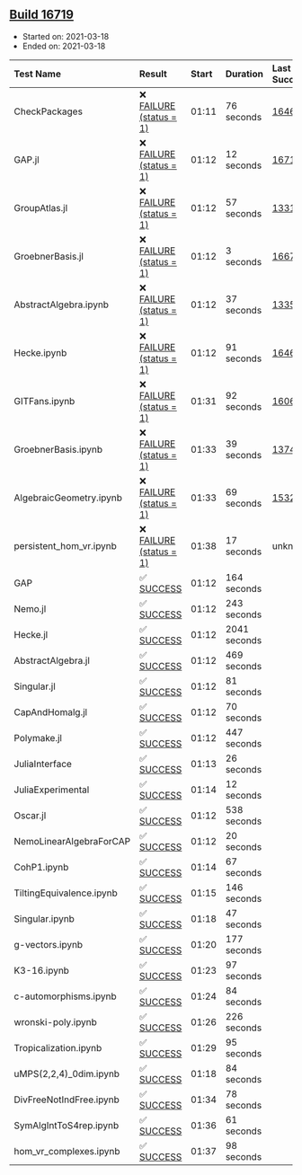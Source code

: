 ## [Build 16719](https://oscarci.mathematik.uni-kl.de/job/oscar/16719/)

* Started on: 2021-03-18
* Ended on: 2021-03-18

| Test Name    | Result | Start | Duration | Last Success | First Failure |
|:-------------|:-------|:------|:---------|:-------------|:--------------|
| CheckPackages | ❌ [FAILURE (status = 1)](https://oscarci.mathematik.uni-kl.de/job/oscar/16719/artifact/logs/build-16719/CheckPackages.log) | 01:11 | 76 seconds | [16463](https://oscarci.mathematik.uni-kl.de/job/oscar/16463/) | [16464](https://oscarci.mathematik.uni-kl.de/job/oscar/16464/) |
| GAP.jl | ❌ [FAILURE (status = 1)](https://oscarci.mathematik.uni-kl.de/job/oscar/16719/artifact/logs/build-16719/GAP.jl.log) | 01:12 | 12 seconds | [16718](https://oscarci.mathematik.uni-kl.de/job/oscar/16718/) | [16719](https://oscarci.mathematik.uni-kl.de/job/oscar/16719/) |
| GroupAtlas.jl | ❌ [FAILURE (status = 1)](https://oscarci.mathematik.uni-kl.de/job/oscar/16719/artifact/logs/build-16719/GroupAtlas.jl.log) | 01:12 | 57 seconds | [13311](https://oscarci.mathematik.uni-kl.de/job/oscar/13311/) | [13312](https://oscarci.mathematik.uni-kl.de/job/oscar/13312/) |
| GroebnerBasis.jl | ❌ [FAILURE (status = 1)](https://oscarci.mathematik.uni-kl.de/job/oscar/16719/artifact/logs/build-16719/GroebnerBasis.jl.log) | 01:12 | 3 seconds | [16676](https://oscarci.mathematik.uni-kl.de/job/oscar/16676/) | [16677](https://oscarci.mathematik.uni-kl.de/job/oscar/16677/) |
| AbstractAlgebra.ipynb | ❌ [FAILURE (status = 1)](https://oscarci.mathematik.uni-kl.de/job/oscar/16719/artifact/logs/build-16719/AbstractAlgebra.ipynb.log) | 01:12 | 37 seconds | [13355](https://oscarci.mathematik.uni-kl.de/job/oscar/13355/) | [13356](https://oscarci.mathematik.uni-kl.de/job/oscar/13356/) |
| Hecke.ipynb | ❌ [FAILURE (status = 1)](https://oscarci.mathematik.uni-kl.de/job/oscar/16719/artifact/logs/build-16719/Hecke.ipynb.log) | 01:12 | 91 seconds | [16463](https://oscarci.mathematik.uni-kl.de/job/oscar/16463/) | [16464](https://oscarci.mathematik.uni-kl.de/job/oscar/16464/) |
| GITFans.ipynb | ❌ [FAILURE (status = 1)](https://oscarci.mathematik.uni-kl.de/job/oscar/16719/artifact/logs/build-16719/GITFans.ipynb.log) | 01:31 | 92 seconds | [16068](https://oscarci.mathematik.uni-kl.de/job/oscar/16068/) | [16069](https://oscarci.mathematik.uni-kl.de/job/oscar/16069/) |
| GroebnerBasis.ipynb | ❌ [FAILURE (status = 1)](https://oscarci.mathematik.uni-kl.de/job/oscar/16719/artifact/logs/build-16719/GroebnerBasis.ipynb.log) | 01:33 | 39 seconds | [13748](https://oscarci.mathematik.uni-kl.de/job/oscar/13748/) | [13749](https://oscarci.mathematik.uni-kl.de/job/oscar/13749/) |
| AlgebraicGeometry.ipynb | ❌ [FAILURE (status = 1)](https://oscarci.mathematik.uni-kl.de/job/oscar/16719/artifact/logs/build-16719/AlgebraicGeometry.ipynb.log) | 01:33 | 69 seconds | [15322](https://oscarci.mathematik.uni-kl.de/job/oscar/15322/) | [15323](https://oscarci.mathematik.uni-kl.de/job/oscar/15323/) |
| persistent_hom_vr.ipynb | ❌ [FAILURE (status = 1)](https://oscarci.mathematik.uni-kl.de/job/oscar/16719/artifact/logs/build-16719/persistent_hom_vr.ipynb.log) | 01:38 | 17 seconds | unknown | unknown |
| GAP | ✅ [SUCCESS](https://oscarci.mathematik.uni-kl.de/job/oscar/16719/artifact/logs/build-16719/GAP.log) | 01:12 | 164 seconds |  |  |
| Nemo.jl | ✅ [SUCCESS](https://oscarci.mathematik.uni-kl.de/job/oscar/16719/artifact/logs/build-16719/Nemo.jl.log) | 01:12 | 243 seconds |  |  |
| Hecke.jl | ✅ [SUCCESS](https://oscarci.mathematik.uni-kl.de/job/oscar/16719/artifact/logs/build-16719/Hecke.jl.log) | 01:12 | 2041 seconds |  |  |
| AbstractAlgebra.jl | ✅ [SUCCESS](https://oscarci.mathematik.uni-kl.de/job/oscar/16719/artifact/logs/build-16719/AbstractAlgebra.jl.log) | 01:12 | 469 seconds |  |  |
| Singular.jl | ✅ [SUCCESS](https://oscarci.mathematik.uni-kl.de/job/oscar/16719/artifact/logs/build-16719/Singular.jl.log) | 01:12 | 81 seconds |  |  |
| CapAndHomalg.jl | ✅ [SUCCESS](https://oscarci.mathematik.uni-kl.de/job/oscar/16719/artifact/logs/build-16719/CapAndHomalg.jl.log) | 01:12 | 70 seconds |  |  |
| Polymake.jl | ✅ [SUCCESS](https://oscarci.mathematik.uni-kl.de/job/oscar/16719/artifact/logs/build-16719/Polymake.jl.log) | 01:12 | 447 seconds |  |  |
| JuliaInterface | ✅ [SUCCESS](https://oscarci.mathematik.uni-kl.de/job/oscar/16719/artifact/logs/build-16719/JuliaInterface.log) | 01:13 | 26 seconds |  |  |
| JuliaExperimental | ✅ [SUCCESS](https://oscarci.mathematik.uni-kl.de/job/oscar/16719/artifact/logs/build-16719/JuliaExperimental.log) | 01:14 | 12 seconds |  |  |
| Oscar.jl | ✅ [SUCCESS](https://oscarci.mathematik.uni-kl.de/job/oscar/16719/artifact/logs/build-16719/Oscar.jl.log) | 01:12 | 538 seconds |  |  |
| NemoLinearAlgebraForCAP | ✅ [SUCCESS](https://oscarci.mathematik.uni-kl.de/job/oscar/16719/artifact/logs/build-16719/NemoLinearAlgebraForCAP.log) | 01:12 | 20 seconds |  |  |
| CohP1.ipynb | ✅ [SUCCESS](https://oscarci.mathematik.uni-kl.de/job/oscar/16719/artifact/logs/build-16719/CohP1.ipynb.log) | 01:14 | 67 seconds |  |  |
| TiltingEquivalence.ipynb | ✅ [SUCCESS](https://oscarci.mathematik.uni-kl.de/job/oscar/16719/artifact/logs/build-16719/TiltingEquivalence.ipynb.log) | 01:15 | 146 seconds |  |  |
| Singular.ipynb | ✅ [SUCCESS](https://oscarci.mathematik.uni-kl.de/job/oscar/16719/artifact/logs/build-16719/Singular.ipynb.log) | 01:18 | 47 seconds |  |  |
| g-vectors.ipynb | ✅ [SUCCESS](https://oscarci.mathematik.uni-kl.de/job/oscar/16719/artifact/logs/build-16719/g-vectors.ipynb.log) | 01:20 | 177 seconds |  |  |
| K3-16.ipynb | ✅ [SUCCESS](https://oscarci.mathematik.uni-kl.de/job/oscar/16719/artifact/logs/build-16719/K3-16.ipynb.log) | 01:23 | 97 seconds |  |  |
| c-automorphisms.ipynb | ✅ [SUCCESS](https://oscarci.mathematik.uni-kl.de/job/oscar/16719/artifact/logs/build-16719/c-automorphisms.ipynb.log) | 01:24 | 84 seconds |  |  |
| wronski-poly.ipynb | ✅ [SUCCESS](https://oscarci.mathematik.uni-kl.de/job/oscar/16719/artifact/logs/build-16719/wronski-poly.ipynb.log) | 01:26 | 226 seconds |  |  |
| Tropicalization.ipynb | ✅ [SUCCESS](https://oscarci.mathematik.uni-kl.de/job/oscar/16719/artifact/logs/build-16719/Tropicalization.ipynb.log) | 01:29 | 95 seconds |  |  |
| uMPS(2,2,4)_0dim.ipynb | ✅ [SUCCESS](https://oscarci.mathematik.uni-kl.de/job/oscar/16719/artifact/logs/build-16719/uMPS-2-2-4-_0dim.ipynb.log) | 01:18 | 84 seconds |  |  |
| DivFreeNotIndFree.ipynb | ✅ [SUCCESS](https://oscarci.mathematik.uni-kl.de/job/oscar/16719/artifact/logs/build-16719/DivFreeNotIndFree.ipynb.log) | 01:34 | 78 seconds |  |  |
| SymAlgIntToS4rep.ipynb | ✅ [SUCCESS](https://oscarci.mathematik.uni-kl.de/job/oscar/16719/artifact/logs/build-16719/SymAlgIntToS4rep.ipynb.log) | 01:36 | 61 seconds |  |  |
| hom_vr_complexes.ipynb | ✅ [SUCCESS](https://oscarci.mathematik.uni-kl.de/job/oscar/16719/artifact/logs/build-16719/hom_vr_complexes.ipynb.log) | 01:37 | 98 seconds |  |  |
